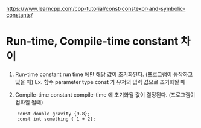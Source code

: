 https://www.learncpp.com/cpp-tutorial/const-constexpr-and-symbolic-constants/


# Run-time, Compile-time constant 차이

1. Run-time constant
run time 에만 해당 값이 초기화된다. (프로그램이 동작하고 있을 때)
Ex.
함수 parameter type
const 가 유저의 입력 값으로 초기화될 때


2. Compile-time constant
compile-time 에 초기화될 값이 결정된다. (프로그램이 컴파일 될떄)
```
    const double gravity {9.8};
    const int something { 1 + 2};
```